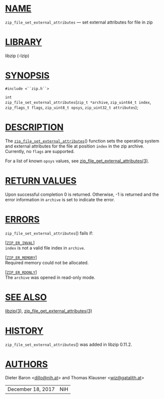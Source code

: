 # [NAME](#NAME)

`zip_file_set_external_attributes` — set external attributes for file in
zip

# [LIBRARY](#LIBRARY)

libzip (-lzip)

# [SYNOPSIS](#SYNOPSIS)

`#include <``zip.h``>`

`int`  
`zip_file_set_external_attributes`(`zip_t *archive`,
`zip_uint64_t index`, `zip_flags_t flags`, `zip_uint8_t opsys`,
`zip_uint32_t attributes`);

# [DESCRIPTION](#DESCRIPTION)

The
[`zip_file_set_external_attributes`](#zip_file_set_external_attributes)()
function sets the operating system and external attributes for the file
at position `index` in the zip archive. Currently, no `flags` are
supported.

For a list of known `opsys` values, see
[zip_file_get_external_attributes(3)](zip_file_get_external_attributes.md).

# [RETURN VALUES](#RETURN_VALUES)

Upon successful completion 0 is returned. Otherwise, -1 is returned and
the error information in `archive` is set to indicate the error.

# [ERRORS](#ERRORS)

`zip_file_set_external_attributes`() fails if:

\[[`ZIP_ER_INVAL`](#ZIP_ER_INVAL)\]  
`index` is not a valid file index in `archive`.

\[[`ZIP_ER_MEMORY`](#ZIP_ER_MEMORY)\]  
Required memory could not be allocated.

\[[`ZIP_ER_RDONLY`](#ZIP_ER_RDONLY)\]  
The `archive` was opened in read-only mode.

# [SEE ALSO](#SEE_ALSO)

[libzip(3)](libzip.md),
[zip_file_get_external_attributes(3)](zip_file_get_external_attributes.md)

# [HISTORY](#HISTORY)

`zip_file_set_external_attributes`() was added in libzip 0.11.2.

# [AUTHORS](#AUTHORS)

Dieter Baron \<[dillo@nih.at](mailto:dillo@nih.at)\> and Thomas Klausner
\<[wiz@gatalith.at](mailto:wiz@gatalith.at)\>

|                   |     |
|-------------------|-----|
| December 18, 2017 | NiH |
